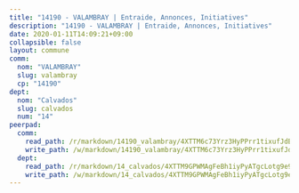 ```yaml
---
title: "14190 - VALAMBRAY | Entraide, Annonces, Initiatives"
description: "14190 - VALAMBRAY | Entraide, Annonces, Initiatives"
date: 2020-01-11T14:09:21+09:00
collapsible: false
layout: commune
comm:
  nom: "VALAMBRAY"
  slug: valambray
  cp: "14190"
dept:
  nom: "Calvados"
  slug: calvados
  num: "14"
peerpad:
  comm:
    read_path: /r/markdown/14190_valambray/4XTTM6c73Yrz3HyPPrr1tixufJdBA7jSvL3bxhZgaZHLUwYYw
    write_path: /w/markdown/14190_valambray/4XTTM6c73Yrz3HyPPrr1tixufJdBA7jSvL3bxhZgaZHLUwYYw-K3TgUEhQGRE34dZ5UP82zsvNuGLqTWFgdVCjZKMXscGQEfmvosA3CyDxyEwVLVg5MKD1pojFXA5zrngZ4UT9KB9LvaMTTUNyXM8ya1imM4WxqRPChqMA4U4nEp13zWtKEGEHCUpF
  dept:
    read_path: /r/markdown/14_calvados/4XTTM9GPWMAgFeBh1iyPyATgcLotg9e9APJpQBEyY3RZiUwJ6
    write_path: /w/markdown/14_calvados/4XTTM9GPWMAgFeBh1iyPyATgcLotg9e9APJpQBEyY3RZiUwJ6-K3TgUXWJAT2cYJ9ZstQphkkm2za8um5GwwXsivqaDFTgbhMDcHaRXnT3h69szAqCyvWcFfDim5fkwc6CXdUtyvPpirbD1TPAb6xCxpPN6dR3zzDRe29YehQYbhZdjvZYkgztJYvi
---
```


